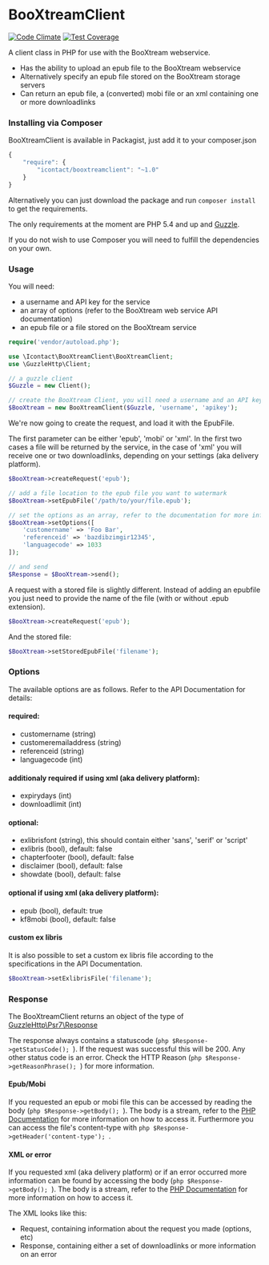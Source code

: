 BooXtreamClient
===============

[![Code Climate](https://codeclimate.com/github/BooXtream/BooXtream-SDK/badges/gpa.svg)](https://codeclimate.com/github/BooXtream/BooXtream-SDK) [![Test Coverage](https://codeclimate.com/github/BooXtream/BooXtream-SDK/badges/coverage.svg)](https://codeclimate.com/github/BooXtream/BooXtream-SDK/coverage)

A client class in PHP for use with the BooXtream webservice.

- Has the ability to upload an epub file to the BooXtream webservice
- Alternatively specify an epub file stored on the BooXtream storage servers
- Can return an epub file, a (converted) mobi file or an xml containing one or more downloadlinks

### Installing via Composer

BooXtreamClient is available in Packagist, just add it to your composer.json

```javascript
{
    "require": {
        "icontact/booxtreamclient": "~1.0"
    }
}
```

Alternatively you can just download the package and run ```composer install``` to get the requirements.

The only requirements at the moment are PHP 5.4 and up and [Guzzle](http://guzzle.readthedocs.org/en/latest/index.html).

If you do not wish to use Composer you will need to fulfill the dependencies on your own.

### Usage

You will need:
- a username and API key for the service
- an array of options (refer to the BooXtream web service API documentation)
- an epub file or a file stored on the BooXtream service

```php
require('vendor/autoload.php');

use \Icontact\BooXtreamClient\BooXtreamClient;
use \GuzzleHttp\Client;

// a guzzle client
$Guzzle = new Client();

// create the BooXtream Client, you will need a username and an API key
$BooXtream = new BooXtreamClient($Guzzle, 'username', 'apikey');
```

We're now going to create the request, and load it with the EpubFile.

The first parameter can be either 'epub', 'mobi' or 'xml'. In the first two cases a file will be returned by the service, in the case of 'xml' you will receive one or two downloadlinks, depending on your settings (aka delivery platform).

```php
$BooXtream->createRequest('epub');

// add a file location to the epub file you want to watermark
$BooXtream->setEpubFile('/path/to/your/file.epub');

// set the options as an array, refer to the documentation for more information on the options
$BooXtream->setOptions([
    'customername' => 'Foo Bar',
    'referenceid' => 'bazdibzimgir12345',
    'languagecode' => 1033
]);

// and send
$Response = $BooXtream->send();
```

A request with a stored file is slightly different. Instead of adding an epubfile you just need to provide the name of the file (with or without .epub extension).

```php
$BooXtream->createRequest('epub');
```

And the stored file:

```php
$BooXtream->setStoredEpubFile('filename');
```

### Options

The available options are as follows. Refer to the API Documentation for details:

#### required:
- customername (string)
- customeremailaddress (string)
- referenceid (string)
- languagecode (int)

#### additionaly required if using xml (aka delivery platform):
- expirydays (int)
- downloadlimit (int)

#### optional:
- exlibrisfont (string), this should contain either 'sans', 'serif' or 'script'
- exlibris (bool), default: false
- chapterfooter (bool), default: false
- disclaimer (bool), default: false
- showdate (bool), default: false

#### optional if using xml (aka delivery platform):
- epub (bool), default: true
- kf8mobi (bool), default: false

#### custom ex libris
It is also possible to set a custom ex libris file according to the specifications in the API Documentation.
```php
$BooXtream->setExlibrisFile('filename');
```

### Response

The BooXtreamClient returns an object of the type of [GuzzleHttp\Psr7\Response](http://docs.guzzlephp.org/en/latest/psr7.html#responses)

The response always contains a statuscode (```php $Response->getStatusCode(); ```). If the request was successful this will be 200. Any other status code is an error. Check the HTTP Reason (```php $Response->getReasonPhrase(); ```) for more information.

#### Epub/Mobi
If you requested an epub or mobi file this can be accessed by reading the body (```php $Response->getBody(); ```). The body is a stream, refer to the [PHP Documentation](http://php.net/stream) for more information on how to access it. Furthermore you can access the file's content-type with ```php $Response->getHeader('content-type'); ```.

#### XML or error
If you requested xml (aka delivery platform) or if an error occurred more information can be found by accessing the body (```php $Response->getBody(); ```). The body is a stream, refer to the [PHP Documentation](http://php.net/stream) for more information on how to access it.

The XML looks like this:
- Request, containing information about the request you made (options, etc)
- Response, containing either a set of downloadlinks or more information on an error
